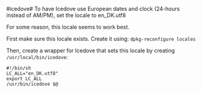 #icedove#
To have Icedove use European dates and clock (24-hours instead of AM/PM), set the locale to en_DK.utf8

For some reason, this locale seems to work best.

First make sure this locale exists. Create it using:
```dpkg-reconfigure locales```


Then, create a wrapper for Icedove that sets this locale by creating ```/usr/local/bin/icedove```:


    #!/bin/sh
    LC_ALL="en_DK.utf8"
    export LC_ALL
    /usr/bin/icedove $@


